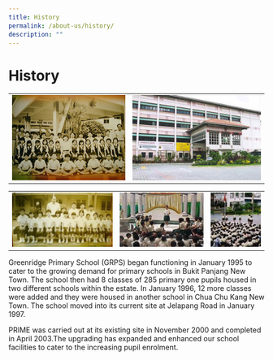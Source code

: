 ```yaml
---
title: History
permalink: /about-us/history/
description: ""
---
```

# History

|   |   |
|---|---|
| ![](/images/About%20Us/history1.jpg)  | ![](/images/About%20Us/history3.jpg)  |

|   |   |   |
|---|---|---|
| ![](/images/About%20Us/history2.jpg)  | ![](/images/About%20Us/history5.jpg)   | ![](/images/About%20Us/history4.jpg)  |

Greenridge Primary School (GRPS) began functioning in January 1995 to cater to the growing demand for primary schools in Bukit Panjang New Town. The school then had 8 classes of 285 primary one pupils housed in two different schools within the estate. In January 1996, 12 more classes were added and they were housed in another school in Chua Chu Kang New Town. The school moved into its current site at Jelapang Road in January 1997.

PRIME was carried out at its existing site in November 2000 and completed in April 2003.The upgrading has expanded and enhanced our school facilities to cater to the increasing pupil enrolment.